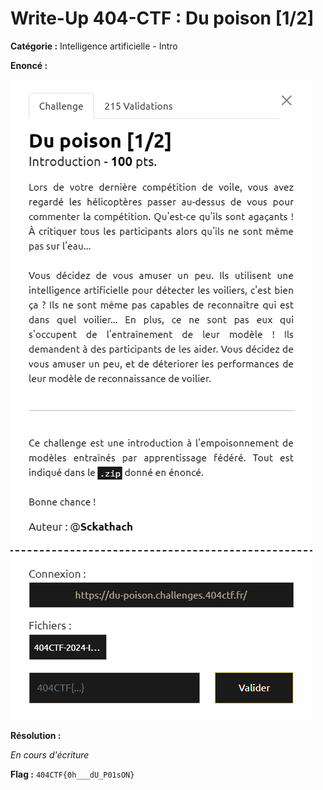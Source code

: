 # Write-Up 404-CTF : Du poison [1/2]

__Catégorie :__ Intelligence artificielle - Intro

**Enoncé :**

![Enoncé](images/enonce.png)

**Résolution :**

_En cours d'écriture_

**Flag :** `404CTF{0h___dU_P01sON}`